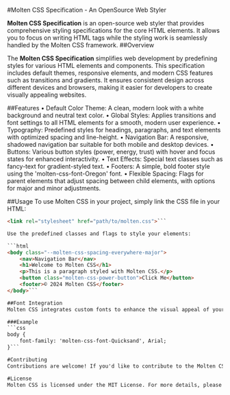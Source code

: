 #Molten CSS Specification - An OpenSource Web Styler

<b>Molten CSS Specification</b> is an open-source web styler that provides comprehensive styling specifications for the core HTML elements. It allows you to focus on writing HTML tags while the styling work is seamlessly handled by the Molten CSS framework.
##Overview

The <b>Molten CSS Specification</b> simplifies web development by predefining styles for various HTML elements and components. This specification includes default themes, responsive elements, and modern CSS features such as transitions and gradients. It ensures consistent design across different devices and browsers, making it easier for developers to create visually appealing websites.

##Features
    • Default Color Theme: A clean, modern look with a white background and neutral text color.
    • Global Styles: Applies transitions and font settings to all HTML elements for a smooth, modern user experience.
    • Typography: Predefined styles for headings, paragraphs, and text elements with optimized spacing and line-height.
    • Navigation Bar: A responsive, shadowed navigation bar suitable for both mobile and desktop devices.
    • Buttons: Various button styles (power, energy, trust) with hover and focus states for enhanced interactivity.
    • Text Effects: Special text classes such as fancy-text for gradient-styled text.
    • Footers: A simple, bold footer style using the 'molten-css-font-Oregon' font.
    • Flexible Spacing: Flags for parent elements that adjust spacing between child elements, with options for major and minor adjustments.
    
##Usage
To use Molten CSS in your project, simply link the CSS file in your HTML:
```html
<link rel="stylesheet" href="path/to/molten.css">```

Use the predefined classes and flags to style your elements:

```html
<body class="--molten-css-spacing-everywhere-major">
    <nav>Navigation Bar</nav>
    <h1>Welcome to Molten CSS</h1>
    <p>This is a paragraph styled with Molten CSS.</p>
    <button class="molten-css-power-button">Click Me</button>
    <footer>© 2024 Molten CSS</footer>
</body>```

##Font Integration
Molten CSS integrates custom fonts to enhance the visual appeal of your website. The specification includes a variety of font styles that can be easily applied using the font-family property.

###Example
```css
body {
    font-family: 'molten-css-font-Quicksand', Arial;
}```

#Contributing
Contributions are welcome! If you'd like to contribute to the Molten CSS Specification, please fork the repository and create a pull request with your changes.

#License
Molten CSS is licensed under the MIT License. For more details, please refer to the LICENSE file.
